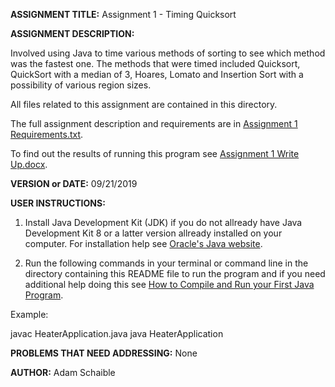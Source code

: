 **ASSIGNMENT TITLE:** Assignment 1 - Timing Quicksort

**ASSIGNMENT DESCRIPTION:**

Involved using Java to time various methods of sorting to see which method was the fastest one. The methods that were timed included Quicksort, QuickSort with a median of 3, Hoares, Lomato and Insertion Sort with a possibility of various region sizes.

All files related to this assignment are contained in this directory.

The full assignment description and requirements are in [Assignment 1 Requirements.txt](https://github.com/AdamSchaible/MSU_Denver/blob/master/CS%204050%20Algorithms%20%26%20Algorithm%20Analysis%20(Fall%202019)/Assignment%201%20-%20Timing%20Quicksort/Assignment%201%20Requirements.txt).

To find out the results of running this program see [Assignment 1 Write Up.docx](https://github.com/AdamSchaible/MSU_Denver/blob/master/CS%204050%20Algorithms%20%26%20Algorithm%20Analysis%20(Fall%202019)/Assignment%201%20-%20Timing%20Quicksort/Assignment%201%20Write%20Up.docx).

**VERSION or DATE:** 09/21/2019

**USER INSTRUCTIONS:** 

1) Install Java Development Kit (JDK) if you do not allready have Java Development Kit 8 or a latter version allready installed on your computer. For installation help see [Oracle's Java website](https://www.oracle.com/java/technologies/javase-downloads.html).

2) Run the following commands in your terminal or command line in the directory containing this README file to run the program and if you need additional help doing this see [How to Compile and Run your First Java Program](https://beginnersbook.com/2013/05/first-java-program/).

Example:

javac HeaterApplication.java
java HeaterApplication

**PROBLEMS THAT NEED ADDRESSING:** None

**AUTHOR:** Adam Schaible